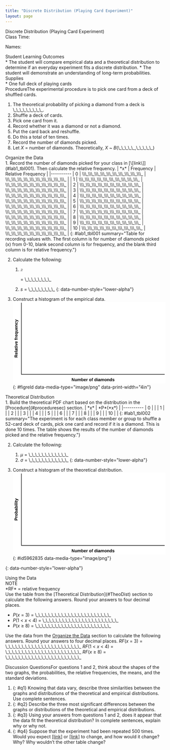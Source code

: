 ```yaml
---
title: "Discrete Distribution (Playing Card Experiment)"
layout: page
---
```



<div data-type="note" class="statistics lab" data-label="" markdown="1">
<div data-type="title">
Discrete Distribution (Playing Card Experiment)
</div>
Class Time:

Names:

<div data-type="list" id="id11235020" markdown="1">
<div data-type="title">
Student Learning Outcomes
</div>
* The student will compare empirical data and a theoretical distribution to determine if an everyday experiment fits a discrete distribution.
* The student will demonstrate an understanding of long-term probabilities.

</div>
<div data-type="list" id="id3383537" markdown="1">
<div data-type="title">
Supplies
</div>
* One full deck of playing cards

</div>
<span data-type="title">Procedure</span>The experimental procedure is to pick one card from a deck of shuffled cards.

1.  The theoretical probability of picking a diamond from a deck is \\\_\\\_\\\_\\\_\\\_\\\_\\\_\\\_\\\_.
2.  Shuffle a deck of cards.
3.  Pick one card from it.
4.  Record whether it was a diamond or not a diamond.
5.  Put the card back and reshuffle.
6.  Do this a total of ten times.
7.  Record the number of diamonds picked.
8.  Let *X* = number of diamonds. Theoretically, *X* ~ *B*(\\\_\\\_\\\_\\\_\\\_,\\\_\\\_\\\_\\\_\\\_)

<div data-type="list" id="list-23562621" markdown="1">
<div data-type="title" id="OrgData">
Organize the Data
</div>
1.  Record the number of diamonds picked for your class in [\[link\]](#lab1_tbl001). Then calculate the relative frequency.
    | *x* | Frequency | Relative Frequency |
    |----------
    | 0 | \\\_\\\_\\\_\\\_\\\_\\\_\\\_\\\_\\\_\\\_ | \\\_\\\_\\\_\\\_\\\_\\\_\\\_\\\_\\\_\\\_ |
    | 1 | \\\_\\\_\\\_\\\_\\\_\\\_\\\_\\\_\\\_\\\_ | \\\_\\\_\\\_\\\_\\\_\\\_\\\_\\\_\\\_\\\_ |
    | 2 | \\\_\\\_\\\_\\\_\\\_\\\_\\\_\\\_\\\_\\\_ | \\\_\\\_\\\_\\\_\\\_\\\_\\\_\\\_\\\_\\\_ |
    | 3 | \\\_\\\_\\\_\\\_\\\_\\\_\\\_\\\_\\\_\\\_ | \\\_\\\_\\\_\\\_\\\_\\\_\\\_\\\_\\\_\\\_ |
    | 4 | \\\_\\\_\\\_\\\_\\\_\\\_\\\_\\\_\\\_\\\_ | \\\_\\\_\\\_\\\_\\\_\\\_\\\_\\\_\\\_\\\_ |
    | 5 | \\\_\\\_\\\_\\\_\\\_\\\_\\\_\\\_\\\_\\\_ | \\\_\\\_\\\_\\\_\\\_\\\_\\\_\\\_\\\_\\\_ |
    | 6 | \\\_\\\_\\\_\\\_\\\_\\\_\\\_\\\_\\\_\\\_ | \\\_\\\_\\\_\\\_\\\_\\\_\\\_\\\_\\\_\\\_ |
    | 7 | \\\_\\\_\\\_\\\_\\\_\\\_\\\_\\\_\\\_\\\_ | \\\_\\\_\\\_\\\_\\\_\\\_\\\_\\\_\\\_\\\_ |
    | 8 | \\\_\\\_\\\_\\\_\\\_\\\_\\\_\\\_\\\_\\\_ | \\\_\\\_\\\_\\\_\\\_\\\_\\\_\\\_\\\_\\\_ |
    | 9 | \\\_\\\_\\\_\\\_\\\_\\\_\\\_\\\_\\\_\\\_ | \\\_\\\_\\\_\\\_\\\_\\\_\\\_\\\_\\\_\\\_ |
    | 10 | \\\_\\\_\\\_\\\_\\\_\\\_\\\_\\\_\\\_\\\_ | \\\_\\\_\\\_\\\_\\\_\\\_\\\_\\\_\\\_\\\_ |
    {: #lab1_tbl001 summary="Table for recording values with. The first column is for number of diamonds picked (x) from 0-10, blank second column is for frequency, and the blank third column is for relative frequency."}

2.  Calculate the following:
    1.  <math xmlns="http://www.w3.org/1998/Math/MathML"> <mover accent="true"> <mi>x</mi> <mo>¯</mo> </mover> </math>
        
        = \\\_\\\_\\\_\\\_\\\_\\\_\\\_\\\_
    2.  *s* = \\\_\\\_\\\_\\\_\\\_\\\_\\\_\\\_
    {: data-number-style="lower-alpha"}

3.  Construct a histogram of the empirical data. ![This is a blank graph template. The x-axis is labeled Number of diamonds. The y-axis is labeled Relative frequency.](../resources/fig-ch04_17_01.png){: #figreld data-media-type="image/png" data-print-width="4in"}



</div>
<div data-type="list" id="list-742309876" markdown="1">
<div data-type="title" id="TheoDist">
Theoretical Distribution
</div>
1.  Build the theoretical PDF chart based on the distribution in the [Procedure](#proceduresec) section.
    | *x* | *P*(*x*) |
    |----------
    | 0 |  |
    | 1 |  |
    | 2 |  |
    | 3 |  |
    | 4 |  |
    | 5 |  |
    | 6 |  |
    | 7 |  |
    | 8 |  |
    | 9 |  |
    | 10 |  |
    {: #lab1_tbl002 summary="The experiment is for each class member or group to shuffle a 52-card deck of cards, pick one card and record if it is a diamond. This is done 10 times. The table shows the results of the number of diamonds picked and the relative frequency."}

2.  Calculate the following:
    1.  *μ* = \\\_\\\_\\\_\\\_\\\_\\\_\\\_\\\_\\\_\\\_\\\_\\\_
    2.  *σ* = \\\_\\\_\\\_\\\_\\\_\\\_\\\_\\\_\\\_\\\_\\\_\\\_
    {: data-number-style="lower-alpha"}

3.  Construct a histogram of the theoretical distribution. ![This is a blank graph template. The x-axis is labeled Number of diamonds. The y-axis is labeled Probability.](../resources/fig-ch04_17_02.png){: #id5962835 data-media-type="image/png"}


{: data-number-style="lower-alpha"}

</div>
<span data-type="title">Using the Data</span>

<div data-type="note" id="id5378437" data-label="" markdown="1">
<div data-type="title">
NOTE
</div>
*RF* = relative frequency

</div>
Use the table from the [Theoretical Distribution](#TheoDist) section to calculate the following answers. Round your answers to four decimal places.

* *P*(*x* = 3) = \\\_\\\_\\\_\\\_\\\_\\\_\\\_\\\_\\\_\\\_\\\_\\\_\\\_\\\_\\\_\\\_\\\_\\\_\\\_\\\_\\\_\\\_\\\_
* *P*(1 &lt; *x* &lt; 4) = \\\_\\\_\\\_\\\_\\\_\\\_\\\_\\\_\\\_\\\_\\\_\\\_\\\_\\\_\\\_\\\_\\\_\\\_\\\_\\\_\\\_\\\_\\\_
* *P*(*x* ≥ 8) = \\\_\\\_\\\_\\\_\\\_\\\_\\\_\\\_\\\_\\\_\\\_\\\_\\\_\\\_\\\_\\\_\\\_\\\_\\\_\\\_\\\_\\\_\\\_

Use the data from the [Organize the Data](#OrgData) section to calculate the following answers. Round your answers to four decimal places. <span data-type="list" data-list-type="bulleted" id="list-92763594"><span data-type="item">*RF*(*x* = 3) = \\\_\\\_\\\_\\\_\\\_\\\_\\\_\\\_\\\_\\\_\\\_\\\_\\\_\\\_\\\_\\\_\\\_\\\_\\\_\\\_\\\_\\\_\\\_</span> <span data-type="item">*RF*(1 &lt; *x* &lt; 4) = \\\_\\\_\\\_\\\_\\\_\\\_\\\_\\\_\\\_\\\_\\\_\\\_\\\_\\\_\\\_\\\_\\\_\\\_\\\_\\\_\\\_\\\_\\\_</span> <span data-type="item">*RF*(*x* ≥ 8) = \\\_\\\_\\\_\\\_\\\_\\\_\\\_\\\_\\\_\\\_\\\_\\\_\\\_\\\_\\\_\\\_\\\_\\\_\\\_\\\_\\\_\\\_\\\_</span> </span>

<span data-type="title">Discussion Questions</span>For questions 1 and 2, think about the shapes of the two graphs, the probabilities, the relative frequencies, the means, and the standard deviations.

1.  {: #q1} Knowing that data vary, describe three similarities between the graphs and distributions of the theoretical and empirical distributions. Use complete sentences.
2.  {: #q2} Describe the three most significant differences between the graphs or distributions of the theoretical and empirical distributions.
3.  {: #q3} Using your answers from questions 1 and 2, does it appear that the data fit the theoretical distribution? In complete sentences, explain why or why not.
4.  {: #q4} Suppose that the experiment had been repeated 500 times. Would you expect [\[link\]](#lab1_tbl001) or [\[link\]](#lab1_tbl002) to change, and how would it change? Why? Why wouldn’t the other table change?

</div>

